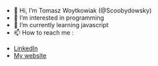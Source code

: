 - 👋 Hi, I’m Tomasz Woytkowiak (@Scoobydowsky)
- 👀 I’m interested in programming
- 🌱 I’m currently learning javascript
- 📫 How to reach me :<br/>
<ul>
<li><a href="#">LinkedIn</a></li>
<li><a href="#">My website</a></li>
</ul>


<!---
Scoobydowsky/Scoobydowsky is a ✨ special ✨ repository because its `README.md` (this file) appears on your GitHub profile.
You can click the Preview link to take a look at your changes.
--->
